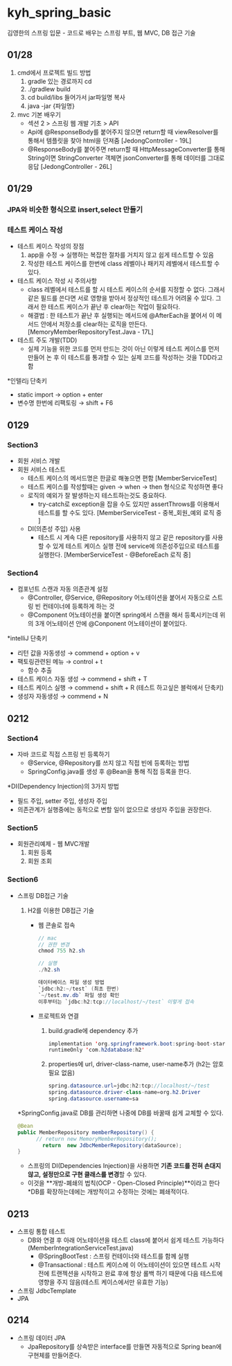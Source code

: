 # kyh_spring_basic
김영한의 스프링 입문 - 코드로 배우는 스프링 부트, 웹 MVC, DB 접근 기술

## 01/28
1. cmd에서 프로젝트 빌드 방법
    1. gradle 있는 경로까지 cd
    2. ./gradlew build
    3. cd build/libs 들어가서 jar파일명 복사
    4. java -jar {파일명}
2. mvc 기본 배우기
   - 섹션 2 > 스프링 웹 개발 기초 > API
   - Api에 @ResponseBody를 붙어주지 않으면 return할 때 viewResolver를 통해서 템플릿을 찾아 html을 던져줌 [JedongController - 19L]
   - @ResponseBody를 붙어주면 return할 때 HttpMessageConverter를 통해 String이면 StringConverter 객체면 jsonConverter를 통해 데이터를 그대로 응답 [JedongController - 26L]

## 01/29
### JPA와 비슷한 형식으로 insert,select 만들기

### 테스트 케이스 작성

- 테스트 케이스 작성의 장점
  1. app을 수정 → 실행하는 복잡한 절차를 거치지 않고 쉽게 테스트할 수 있음
  2. 작성한 테스트 케이스를 한번에 class 레벨이나 패키지 레벨에서 테스트할 수 있다.
- 테스트 케이스 작성 시 주의사항
   - class 레벨에서 테스트를 할 시 테스트 케이스의 순서를 지정할 수 없다. 그래서 같은 필드를 쓴다면 서로 영향을 받아서 정상적인 테스트가 어려울 수 있다.
     그래서 한 테스트 케이스가 끝난 후 clear하는 작업이 필요하다.
   - 해결법 : 한 테스트가 끝난 후 실행되는 메서드에 @AfterEach을 붙어서 이 메서드 안에서 저장소를 clear하는 로직을 만든다. [MemoryMemberRepositoryTest.Java - 17L]
- 테스트 주도 개발(TDD)
   - 실제 기능을 위한 코드를 먼저 만드는 것이 아닌 이렇게 테스트 케이스를 먼저 만들어 논 후 이 테스트를 통과할 수 있는 실제 코드를 작성하는 것을 TDD라고 함

*인텔리j 단축키
- static import → option + enter
- 변수명 한번에 리팩토링 → shift + F6

## 0129

### Section3

- 회원 서비스 개발
- 회원 서비스 테스트
    - 테스트 케이스의 메서드명은 한글로 해놓으면 편함 [MemberServiceTest]
    - 테스트 케이스를 작성할때는 given → when → then 형식으로 작성하면 좋다
    - 로직의 예외가 잘 발생하는지 테스트하는것도 중요하다.
        - try-catch로 exception을 잡을 수도 있지만 assertThrows를 이용해서 테스트를 할 수도 있다. [MemberServiceTest - 중복_회원_예외 로직 중 ]
    - DI(의존성 주입) 사용
        - 테스트 시 계속 다른 repository를 사용하지 않고 같은 repository를 사용할 수 있게 테스트 케이스 실행 전에 service에 의존성주입으로 테스트를 실행한다. [MemberServiceTest - @BeforeEach 로직 중]

### Section4

- 컴포넌트 스캔과 자동 의존관계 설정
    - @Controller, @Service, @Repository 어노테이션을 붙어서 자동으로 스트링 빈 컨테이너에 등록하게 하는 것
    - @Component 어노테이션을 붙이면 spring에서 스캔을 해서 등록시키는데 위의 3개 어노테이션 안에 @Conponent 어노테이션이 붙어있다.

*intelliJ 단축키

- 리턴 값을 자동생성 → commend + option + v
- 팩토링관련된 메뉴 → control + t
    - 함수 추출
- 테스트 케이스 자동 생성 → commend + shift + T
- 테스트 케이스 실행 → commend + shift + R (테스트 하고싶은 블럭에서 단축키)
- 생성자 자동생성 → commend + N

## 0212

### Section4

- 자바 코드로 직접 스프링 빈 등록하기
    - @Service, @Repository를 쓰지 않고 직접 빈에 등록하는 방법
    - SpringConfig.java를 생성 후 @Bean을 통해 직접 등록을 한다.


*DI(Dependency Injection)의 3가지 방법

- 필드 주입, setter 주입, 생성자 주입
- 의존관계가 실행중에는 동적으로 변할 일이 없으므로 생성자 주입을 권장한다.

### Section5

- 회원관리예제  - 웹 MVC개발
    1. 회원 등록
    2. 회원 조회

### Section6

- 스프링 DB접근 기술
    1. H2를 이용한 DB접근 기술
        - 웹 콘솔로 접속

            ```java
            // mac
            // 권한 변경
            chmod 755 h2.sh
            
            // 실행
            ./h2.sh
            
            데이터베이스 파일 생성 방법
            `jdbc:h2:~/test` (최초 한번)
            `~/test.mv.db` 파일 생성 확인
            이후부터는 `jdbc:h2:tcp://localhost/~/test` 이렇게 접속
            ```

        - 프로젝트와 연결
            1. build.gradle에 dependency 추가

                ```java
                implementation 'org.springframework.boot:spring-boot-starter-jdbc'
                runtimeOnly 'com.h2database:h2'
                ```

            2. properties에 url, driver-class-name, user-name추가 (h2는 암호 필요 없음)

                ```java
                spring.datasource.url=jdbc:h2:tcp://localhost/~/test
                spring.datasource.driver-class-name=org.h2.Driver
                spring.datasource.username=sa
                ```

    *SpringConfig.java로 DB를 관리하면 나중에 DB를 바꿀때 쉽게 교체할 수 있다.
    
    ```java
    @Bean
    public MemberRepository memberRepository() {
    	  // return new MemoryMemberRepository();  
    		return  new JdbcMemberRepository(dataSource);
    }
    ```
    
    - 스프링의 DI(Dependencies Injection)을 사용하면 **기존 코드를 전혀 손대지 않고, 설정만으로 구현 클래스를 변경**할 수 있다.
    - 이것을 **개방-폐쇄의 법칙(OCP - Open-Closed Principle)**이라고 한다 *DB를 확장하는데에는 개방적이고 수정하는 것에는 폐쇄적이다.

## 0213

- 스프링 통합 테스트
    - DB와 연결 후 아래 어노테이션을 테스트 class에 붙어서 쉽게 테스트 가능하다(MemberIntegrationServiceTest.java)
        - @SpringBootTest : 스프링 컨테이너와 테스트를 함께 실행
        - @Transactional : 테스트 케이스에 이 어노테이션이 있으면 테스트 시작전에 트랜젝션을 시작하고 완료 후에 항상 롤백 하기 때문에 다음 테스트에 영향을 주지 않음(테스트 케이스에서만 유효한 기능)
- 스프링 JdbcTemplate
- JPA

## 0214
- 스프링 데이터 JPA
    - JpaRepository를 상속받은 interface를 만들면 자동적으로 Spring bean에 구현체를 만들어준다.